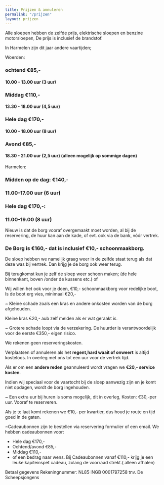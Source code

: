 ```yaml
---
title: Prijzen & annuleren
permalink: "/prijzen"
layout: prijzen
---
```


Alle sloepen hebben de zelfde prijs, elektrische sloepen en benzine motorsloepen, De prijs is inclusief de brandstof.

In Harmelen zijn dit jaar andere vaartijden; 

Woerden:

### ochtend €85,-

#### 10.00 - 13.00 uur (3 uur)


### Middag €110,-

#### 13.30 - 18.00 uur (4,5 uur)


### Hele dag €170,-

#### 10.00 - 18.00 uur (8 uur)


### Avond €85,-

#### 18.30 - 21.00 uur (2,5 uur) (alleen mogelijk op sommige dagen)

Harmelen:

### Midden op de dag: €140,-

### 11.00-17.00 uur (6 uur)

### Hele dag  €170,-:

### 11.00-19.00 (8 uur) 


Nieuw is dat de borg vooraf overgemaakt moet worden,  al bij de reservering, de huur kan aan de kade, of evt. ook via de bank, vóór vertrek. 

### De Borg is €160,-  dat is inclusief €10,- schoonmaakborg.

De sloep hebben we namelijk graag weer in de zelfde staat terug als dat deze was bij vertrek. Dan krijg je de borg ook weer terug.

Bij terugkomst kun je zelf de sloep weer schoon maken; (de hele binnenkant, boven /onder de kussens etc.)  of

Wij willen het ook voor je doen, €10,- schoonmaakborg voor redelijke boot,
Is de boot erg vies, minimaal €20,-

~ Kleine schade zoals een kras en andere onkosten worden van de borg afgehouden.

Kleine kras €20,- aub zelf melden als er wat geraakt is. 

~ Grotere schade loopt via de verzekering.
De huurder is verantwoordelijk voor de eerste €350,- eigen risico.

We rekenen geen reserveringskosten. 

Verplaatsen of annuleren als het **regent,hard waait of onweert** is altijd kosteloos.
In overleg met ons tot een uur voor de vertrek tijd. 


Als er om een **andere reden** geannuleerd wordt vragen we **€20,- service kosten**.

Indien wij speciaal voor de vaartocht bij de sloep aanwezig zijn en je komt niet opdagen, wordt de borg ingehouden.


~ Een extra uur bij huren is soms mogelijk, dit in overleg, 
Kosten: €30,-per uur. Vooraf te reserveren.

Als je te laat komt rekenen we €10,- per kwartier, dus houd je route en tijd goed in de gaten.



~Cadeaubonnen zijn te bestellen via reservering formulier of een email.
We hebben cadeaubonnen voor:

- Hele dag €170,-
- Ochtend/avond €85,-
- Middag €110,-
- of een bedrag naar wens.
Bij Cadeaubonnen vanaf €110,- krijg je een leuke kapiteinspet cadeau, zolang de voorraad strekt.( alleen afhalen) 

Betaal gegevens 
Rekeningnummer:  NL85 INGB 0001797258
tnv. De Scheepsjongens